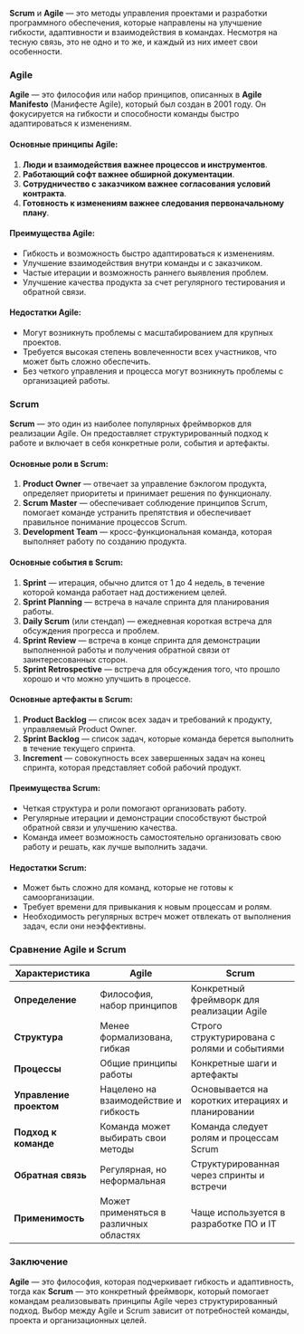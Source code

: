**Scrum** и **Agile** — это методы управления проектами и разработки программного обеспечения, которые направлены на улучшение гибкости, адаптивности и взаимодействия в командах. Несмотря на тесную связь, это не одно и то же, и каждый из них имеет свои особенности.

### Agile

**Agile** — это философия или набор принципов, описанных в **Agile Manifesto** (Манифесте Agile), который был создан в 2001 году. Он фокусируется на гибкости и способности команды быстро адаптироваться к изменениям.

#### Основные принципы Agile:
1. **Люди и взаимодействия важнее процессов и инструментов**.
2. **Работающий софт важнее обширной документации**.
3. **Сотрудничество с заказчиком важнее согласования условий контракта**.
4. **Готовность к изменениям важнее следования первоначальному плану**.

#### Преимущества Agile:
- Гибкость и возможность быстро адаптироваться к изменениям.
- Улучшение взаимодействия внутри команды и с заказчиком.
- Частые итерации и возможность раннего выявления проблем.
- Улучшение качества продукта за счет регулярного тестирования и обратной связи.

#### Недостатки Agile:
- Могут возникнуть проблемы с масштабированием для крупных проектов.
- Требуется высокая степень вовлеченности всех участников, что может быть сложно обеспечить.
- Без четкого управления и процесса могут возникнуть проблемы с организацией работы.

### Scrum

**Scrum** — это один из наиболее популярных фреймворков для реализации Agile. Он предоставляет структурированный подход к работе и включает в себя конкретные роли, события и артефакты.

#### Основные роли в Scrum:
1. **Product Owner** — отвечает за управление бэклогом продукта, определяет приоритеты и принимает решения по функционалу.
2. **Scrum Master** — обеспечивает соблюдение принципов Scrum, помогает команде устранить препятствия и обеспечивает правильное понимание процессов Scrum.
3. **Development Team** — кросс-функциональная команда, которая выполняет работу по созданию продукта.

#### Основные события в Scrum:
1. **Sprint** — итерация, обычно длится от 1 до 4 недель, в течение которой команда работает над достижением целей.
2. **Sprint Planning** — встреча в начале спринта для планирования работы.
3. **Daily Scrum** (или стендап) — ежедневная короткая встреча для обсуждения прогресса и проблем.
4. **Sprint Review** — встреча в конце спринта для демонстрации выполненной работы и получения обратной связи от заинтересованных сторон.
5. **Sprint Retrospective** — встреча для обсуждения того, что прошло хорошо и что можно улучшить в процессе.

#### Основные артефакты в Scrum:
1. **Product Backlog** — список всех задач и требований к продукту, управляемый Product Owner.
2. **Sprint Backlog** — список задач, которые команда берется выполнить в течение текущего спринта.
3. **Increment** — совокупность всех завершенных задач на конец спринта, которая представляет собой рабочий продукт.

#### Преимущества Scrum:
- Четкая структура и роли помогают организовать работу.
- Регулярные итерации и демонстрации способствуют быстрой обратной связи и улучшению качества.
- Команда имеет возможность самостоятельно организовать свою работу и решать, как лучше выполнить задачи.

#### Недостатки Scrum:
- Может быть сложно для команд, которые не готовы к самоорганизации.
- Требует времени для привыкания к новым процессам и ролям.
- Необходимость регулярных встреч может отвлекать от выполнения задач, если они неэффективны.

### Сравнение Agile и Scrum

| **Характеристика**           | **Agile**                              | **Scrum**                             |
|------------------------------|----------------------------------------|---------------------------------------|
| **Определение**              | Философия, набор принципов             | Конкретный фреймворк для реализации Agile |
| **Структура**                | Менее формализована, гибкая            | Строго структурирована с ролями и событиями |
| **Процессы**                 | Общие принципы работы                   | Конкретные шаги и артефакты         |
| **Управление проектом**      | Нацелено на взаимодействие и гибкость  | Основывается на коротких итерациях и планировании |
| **Подход к команде**         | Команда может выбирать свои методы     | Команда следует ролям и процессам Scrum |
| **Обратная связь**           | Регулярная, но неформальная            | Структурированная через спринты и встречи |
| **Применимость**             | Может применяться в различных областях  | Чаще используется в разработке ПО и IT |

### Заключение

**Agile** — это философия, которая подчеркивает гибкость и адаптивность, тогда как **Scrum** — это конкретный фреймворк, который помогает командам реализовывать принципы Agile через структурированный подход. Выбор между Agile и Scrum зависит от потребностей команды, проекта и организационных целей.